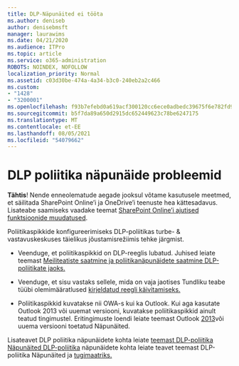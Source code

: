 ```yaml
---
title: DLP-Näpunäited ei tööta
ms.author: deniseb
author: denisebmsft
manager: laurawims
ms.date: 04/21/2020
ms.audience: ITPro
ms.topic: article
ms.service: o365-administration
ROBOTS: NOINDEX, NOFOLLOW
localization_priority: Normal
ms.assetid: c03d30be-474a-4a34-b3c0-240eb2a2c466
ms.custom:
- "1428"
- "3200001"
ms.openlocfilehash: f93b7efebd0a619acf300120cc6ece0adbedc39675f6e782fd982dc1f988edbd
ms.sourcegitcommit: b5f7da89a650d2915dc652449623c78be6247175
ms.translationtype: MT
ms.contentlocale: et-EE
ms.lasthandoff: 08/05/2021
ms.locfileid: "54079662"
---
```

# <a name="dlp-policy-tip-issues"></a>DLP poliitika näpunäide probleemid

**Tähtis**! Nende enneolematude aegade jooksul võtame kasutusele meetmed, et säilitada SharePoint Online’i ja OneDrive’i teenuste hea kättesadavus. Lisateabe saamiseks vaadake teemat [SharePoint Online’i ajutised funktsioonide muudatused](https://aka.ms/ODSPAdjustments).

Poliitikaspikkide konfigureerimiseks DLP-poliitikas turbe- & vastavuskeskuses täielikus jõustamisrežiimis tehke järgmist.

- Veenduge, et  poliitikaspikkid on DLP-reeglis lubatud. Juhised leiate teemast [Meiliteatiste saatmine ja poliitikanäpunäidete saatmine DLP-poliitikate jaoks.](https://docs.microsoft.com/microsoft-365/compliance/use-notifications-and-policy-tips)

- Veenduge, et sisu vastaks sellele, mida on vaja jaotises Tundliku teabe tüübi olemimääratlused [kirjeldatud reegli käivitamiseks.](https://docs.microsoft.com/microsoft-365/compliance/sensitive-information-type-entity-definitions)

- Poliitikaspikkid kuvatakse nii OWA-s kui ka Outlook. Kui aga kasutate Outlook 2013 või uuemat versiooni, kuvatakse poliitikaspikkid ainult teatud tingimustel. Eritingimuste loendi leiate teemast Outlook [2013](https://docs.microsoft.com/microsoft-365/compliance/use-notifications-and-policy-tips)või uuema versiooni toetatud Näpunäited.

Lisateavet DLP poliitika näpunäidete kohta leiate [teemast DLP-poliitika Näpunäited DLP-poliitika](https://docs.microsoft.com/microsoft-365/compliance/dlp-policy-tips-reference?view=o365-worldwide#support-matrix-for-dlp-policy-tips-across-microsoft-apps) näpunäidete kohta leiate teavet teemast DLP-poliitika Näpunäited ja [tugimaatriks.](https://docs.microsoft.com/microsoft-365/compliance/dlp-policy-tips-reference?view=o365-worldwide#support-matrix-for-dlp-policy-tips-across-microsoft-apps)